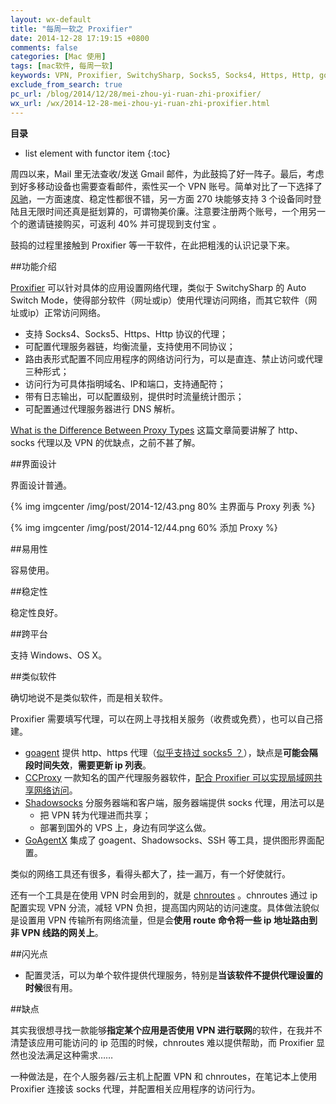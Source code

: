 ```yaml
---
layout: wx-default
title: "每周一软之 Proxifier"
date: 2014-12-28 17:19:15 +0800
comments: false
categories: [Mac 使用]
tags: [mac软件, 每周一软]
keywords: VPN, Proxifier, SwitchySharp, Socks5, Socks4, Https, Http, goagent, CCProxy, Shadowsocks, GoAgentX, chnroutes
exclude_from_search: true
pc_url: /blog/2014/12/28/mei-zhou-yi-ruan-zhi-proxifier/
wx_url: /wx/2014-12-28-mei-zhou-yi-ruan-zhi-proxifier.html
---
```


__目录__

* list element with functor item
{:toc}

<!-- excerpt start -->

周四以来，Mail 里无法查收/发送 Gmail 邮件，为此鼓捣了好一阵子。最后，考虑到好多移动设备也需要查看邮件，索性买一个 VPN 账号。简单对比了一下选择了 [风驰](https://www.fengchinet.com/)，一方面速度、稳定性都很不错，另一方面 270 块能够支持 3 个设备同时登陆且无限时间还真是挺划算的，可谓物美价廉。注意要注册两个账号，一个用另一个的邀请链接购买，可返利 40% 并可提现到支付宝 。

鼓捣的过程里接触到 Proxifier 等一干软件，在此把粗浅的认识记录下来。

##功能介绍

[Proxifier](http://www.proxifier.com/documentation/v3/) 可以针对具体的应用设置网络代理，类似于 SwitchySharp 的 Auto Switch Mode，使得部分软件（网址或ip）使用代理访问网络，而其它软件（网址或ip）正常访问网络。

- 支持 Socks4、Socks5、Https、Http 协议的代理；
- 可配置代理服务器链，均衡流量，支持使用不同协议；
- 路由表形式配置不同应用程序的网络访问行为，可以是直连、禁止访问或代理三种形式；
- 访问行为可具体指明域名、IP和端口，支持通配符；
- 带有日志输出，可以配置级别，提供时时流量统计图示；
- 可配置通过代理服务器进行 DNS 解析。

[What is the Difference Between Proxy Types](http://chris.olstrom.com/privacy/proxy-types/) 这篇文章简要讲解了 http、socks 代理以及 VPN 的优缺点，之前不甚了解。

<!-- excerpt end -->

##界面设计

界面设计普通。

{% img imgcenter /img/post/2014-12/43.png 80% 主界面与 Proxy 列表 %}

{% img imgcenter /img/post/2014-12/44.png 60% 添加 Proxy %}

##易用性

容易使用。

##稳定性

稳定性良好。

##跨平台

支持 Windows、OS X。

##类似软件

确切地说不是类似软件，而是相关软件。

Proxifier 需要填写代理，可以在网上寻找相关服务（收费或免费），也可以自己搭建。

- [goagent](https://github.com/goagent/goagent) 提供 http、https 代理（[似乎支持过 socks5 ？](https://code.google.com/p/goagent/issues/detail?id=5988)），缺点是**可能会隔段时间失效**，**需要更新 ip 列表**。 
- [CCProxy](http://www.ccproxy.com/) 一款知名的国产代理服务器软件，[配合 Proxifier 可以实现局域网共享网络访问](http://www.ccproxy.com/proxifier-tou-ming-dai-li.htm)。
- [Shadowsocks](https://github.com/shadowsocks/shadowsocks) 分服务器端和客户端，服务器端提供 socks 代理，用法可以是
	- 把 VPN 转为代理进而共享；
	- 部署到国外的 VPS 上，身边有同学这么做。
- [GoAgentX](https://github.com/ohdarling/GoAgentX) 集成了 goagent、Shadowsocks、SSH 等工具，提供图形界面配置。

类似的网络工具还有很多，看得头都大了，挂一漏万，有一个好使就行。

还有一个工具是在使用 VPN 时会用到的，就是 [chnroutes](https://github.com/jimmyxu/chnroutes) 。chnroutes 通过 ip 配置实现 VPN 分流，减轻 VPN 负担，提高国内网站的访问速度。具体做法貌似是设置用 VPN 传输所有网络流量，但是会**使用 route 命令将一些 ip 地址路由到非 VPN  线路的网关上**。

##闪光点

- 配置灵活，可以为单个软件提供代理服务，特别是**当该软件不提供代理设置的时候**很有用。

##缺点

其实我很想寻找一款能够**指定某个应用是否使用 VPN 进行联网**的软件，在我并不清楚该应用可能访问的 ip 范围的时候，chnroutes 难以提供帮助，而 Proxifier 显然也没法满足这种需求……

一种做法是，在个人服务器/云主机上配置 VPN 和 chnroutes，在笔记本上使用 Proxifier 连接该 socks 代理，并配置相关应用程序的访问行为。